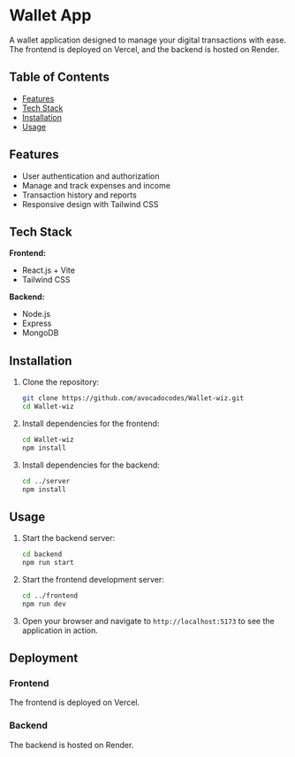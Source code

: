 # Wallet App

A wallet application designed to manage your digital transactions with ease. The frontend is deployed on Vercel, and the backend is hosted on Render.

## Table of Contents

- [Features](#features)
- [Tech Stack](#tech-stack)
- [Installation](#installation)
- [Usage](#usage)
## Features

- User authentication and authorization
- Manage and track expenses and income
- Transaction history and reports
- Responsive design with Tailwind CSS

## Tech Stack

**Frontend:**

- React.js + Vite
- Tailwind CSS

**Backend:**

- Node.js
- Express
- MongoDB 

## Installation

1. Clone the repository:
    ```sh
    git clone https://github.com/avocadocodes/Wallet-wiz.git
    cd Wallet-wiz
    ```

2. Install dependencies for the frontend:
    ```sh
    cd Wallet-wiz
    npm install
    ```

3. Install dependencies for the backend:
    ```sh
    cd ../server
    npm install
    ```

## Usage

1. Start the backend server:
    ```sh
    cd backend
    npm run start
    ```

2. Start the frontend development server:
    ```sh
    cd ../frontend
    npm run dev
    ```

3. Open your browser and navigate to `http://localhost:5173` to see the application in action.

## Deployment

### Frontend

The frontend is deployed on Vercel. 

### Backend

The backend is hosted on Render. 


